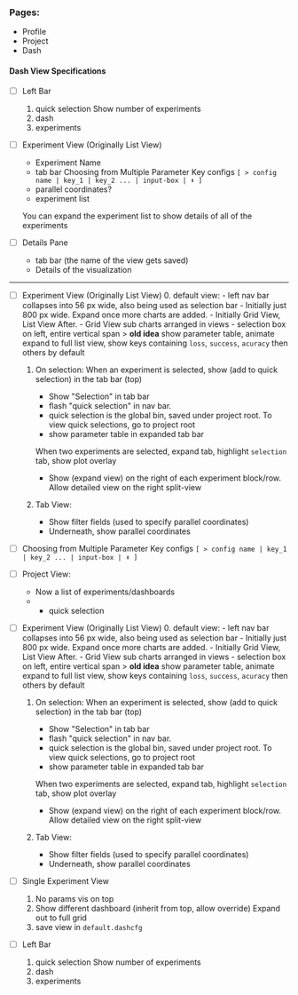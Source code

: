 ### Pages:

- Profile
- Project
- Dash


#### Dash View Specifications

- [ ] Left Bar
    1. quick selection
        Show number of experiments
    2. dash
    3. experiments

- [ ] Experiment View (Originally List View)
    - Experiment Name
    - tab bar
        Choosing from Multiple Parameter Key configs
            `[ > config name | key_1 | key_2 ... | input-box | ⬇️ ]`
    - parallel coordinates?
    - experiment list

    You can expand the experiment list to show details of all of the experiments
- [ ] Details Pane
    - tab bar (the name of the view gets saved)
    - Details of the visualization

---

- [ ] Experiment View (Originally List View)
    0. default view:
        - left nav bar collapses into 56 px wide, also being used as selection bar
        - Initially just 800 px wide. Expand once more charts are added.
        - Initially Grid View, List View After. 
        - Grid View sub charts arranged in views
        - selection box on left, entire vertical span
        > **old idea** show parameter table, animate expand to full list view, show keys containing `loss`, 
        `success`, `acuracy` then others by default
    1. On selection:
        When an experiment is selected, show (add to quick selection) in the tab bar (top)
        - Show "Selection" in tab bar
        - flash "quick selection" in nav bar.
        - quick selection is the global bin, saved under project root.
            To view quick selections, go to project root
        - show parameter table in expanded tab bar
        
        When two experiments are selected, expand tab, highlight `selection` tab, show plot overlay
        
        - Show (expand view) on the right of each experiment block/row. Allow detailed view on the right split-view
    2. Tab View:
        - Show filter fields (used to specify parallel coordinates)
        - Underneath, show parallel coordinates
        
- [ ] Choosing from Multiple Parameter Key configs
    `[ > config name | key_1 | key_2 ... | input-box | ⬇️ ]`
- [ ] Project View:
    - Now a list of experiments/dashboards
    - + quick selection
- [ ] Experiment View (Originally List View)
    0. default view:
        - left nav bar collapses into 56 px wide, also being used as selection bar
        - Initially just 800 px wide. Expand once more charts are added.
        - Initially Grid View, List View After. 
        - Grid View sub charts arranged in views
        - selection box on left, entire vertical span
        > **old idea** show parameter table, animate expand to full list view, show keys containing `loss`, 
        `success`, `acuracy` then others by default
    1. On selection:
        When an experiment is selected, show (add to quick selection) in the tab bar (top)
        - Show "Selection" in tab bar
        - flash "quick selection" in nav bar.
        - quick selection is the global bin, saved under project root.
            To view quick selections, go to project root
        - show parameter table in expanded tab bar
        
        When two experiments are selected, expand tab, highlight `selection` tab, show plot overlay
        
        - Show (expand view) on the right of each experiment block/row. Allow detailed view on the right split-view
    2. Tab View:
        - Show filter fields (used to specify parallel coordinates)
        - Underneath, show parallel coordinates
- [ ] Single Experiment View
    1. No params vis on top
    2. Show different dashboard (inherit from top, allow override)
        Expand out to full grid
    3. save view in `default.dashcfg`
- [ ] Left Bar
    1. quick selection
        Show number of experiments
    2. dash
    3. experiments
